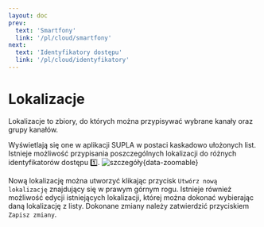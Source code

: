 ```yaml
---
layout: doc
prev:
  text: 'Smartfony'
  link: '/pl/cloud/smartfony'
next:
  text: 'Identyfikatory dostępu'
  link: '/pl/cloud/identyfikatory'
---
```

# Lokalizacje
Lokalizacje to zbiory, do których można przypisywać wybrane kanały oraz grupy kanałów. 

Wyświetlają się one w aplikacji SUPLA w postaci kaskadowo ułożonych list. Istnieje możliwość przypisania poszczególnych lokalizacji do różnych identyfikatorów dostępu :one:.
![szczegóły](/img/pl/cloud/lokalizacje/szczegoly.png){data-zoomable}

Nową lokalizację można utworzyć klikając przycisk `Utwórz nową lokalizację` znajdujący się w prawym górnym rogu. Istnieje również możliwość edycji istniejących lokalizacji, której można dokonać wybierając daną lokalizację z listy. Dokonane zmiany należy zatwierdzić przyciskiem `Zapisz zmiany`.

<script setup>
import { useData } from 'vitepress'
const base = 'https://raw.githubusercontent.com/jaku2019/supla-vademecum/main/docs/public/'
const srcImgs = [
  {
    link: `${base}img/pl/cloud/lokalizacje/utworz.png`,
    description: 'Utwórz nową lokalizację',
    config: configI,
  },
  {
    description: 'Szczegóły - edycja',
    link: `${base}img/pl/cloud/lokalizacje/szczegoly.png`
  },
  {
    description: 'Zapisz',
    link: `${base}img/pl/cloud/lokalizacje/zapisz.png`
  },
]
interface configI {
	height: 210; // 图片的高度，默认300px
}
</script>

<many-pictures :srcImgs='srcImgs' :lazy='true' />